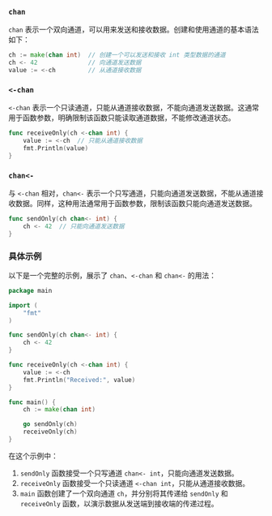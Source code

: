 
### `chan`

`chan` 表示一个双向通道，可以用来发送和接收数据。创建和使用通道的基本语法如下：

```go
ch := make(chan int)  // 创建一个可以发送和接收 int 类型数据的通道
ch <- 42              // 向通道发送数据
value := <-ch         // 从通道接收数据
```

### `<-chan`

`<-chan` 表示一个只读通道，只能从通道接收数据，不能向通道发送数据。这通常用于函数参数，明确限制该函数只能读取通道数据，不能修改通道状态。

```go
func receiveOnly(ch <-chan int) {
    value := <-ch  // 只能从通道接收数据
    fmt.Println(value)
}
```

### `chan<-`

与 `<-chan` 相对，`chan<-` 表示一个只写通道，只能向通道发送数据，不能从通道接收数据。同样，这种用法通常用于函数参数，限制该函数只能向通道发送数据。

```go
func sendOnly(ch chan<- int) {
    ch <- 42  // 只能向通道发送数据
}
```

### 具体示例

以下是一个完整的示例，展示了 `chan`、`<-chan` 和 `chan<-` 的用法：

```go
package main

import (
    "fmt"
)

func sendOnly(ch chan<- int) {
    ch <- 42
}

func receiveOnly(ch <-chan int) {
    value := <-ch
    fmt.Println("Received:", value)
}

func main() {
    ch := make(chan int)

    go sendOnly(ch)
    receiveOnly(ch)
}
```

在这个示例中：

1. `sendOnly` 函数接受一个只写通道 `chan<- int`，只能向通道发送数据。
2. `receiveOnly` 函数接受一个只读通道 `<-chan int`，只能从通道接收数据。
3. `main` 函数创建了一个双向通道 `ch`，并分别将其传递给 `sendOnly` 和 `receiveOnly` 函数，以演示数据从发送端到接收端的传递过程。

